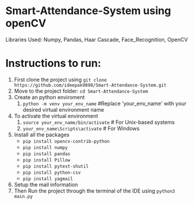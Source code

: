 # Smart-Attendance-System using openCV

Libraries Used: Numpy, Pandas, Haar Cascade, Face_Recognition, OpenCV

# Instructions to run:

1. First clone the project using `git clone https://github.com/ideepak9898/Smart-Attendance-System.git`
2. Move to the project folder: `cd Smart-Attendance-System`
3. Create an python enviroment
   1. `python -m venv your_env_name`  #Replace 'your_env_name' with your desired virtual environment name
4. To activate the virtual environment
   1. `source your_env_name/bin/activate`  # For Unix-based systems
   2. `your_env_name\Scripts\activate`  # For Windows
5. Install all the packages
   - `pip install opencv-contrib-python`
   - `pip install numpy`
   - `pip install pandas`
   - `pip install Pillow`
   - `pip install pytest-shutil`
   - `pip install python-csv`
   - `pip install yagmail`
6. Setup the mail information
7. Then Run the project through the terminal of the IDE using `python3 main.py`


